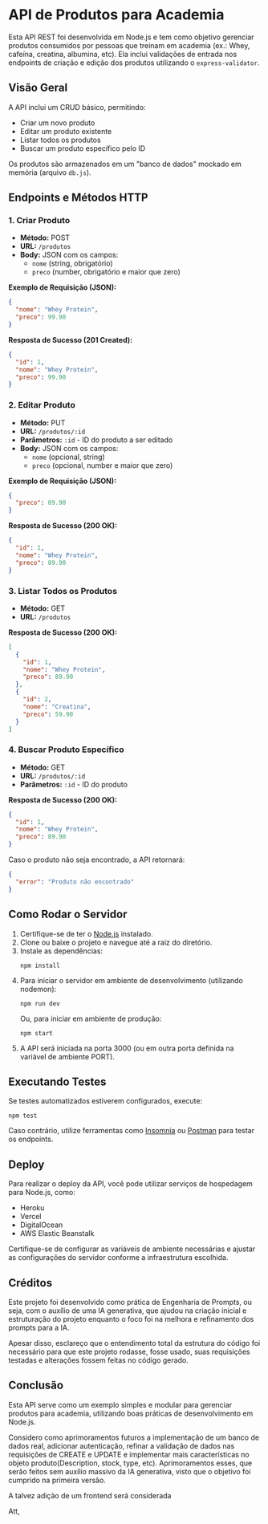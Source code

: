 # API de Produtos para Academia

Esta API REST foi desenvolvida em Node.js e tem como objetivo gerenciar produtos consumidos por pessoas que treinam em academia (ex.: Whey, cafeína, creatina, albumina, etc). Ela inclui validações de entrada nos endpoints de criação e edição dos produtos utilizando o `express-validator`.

## Visão Geral

A API inclui um CRUD básico, permitindo:
- Criar um novo produto
- Editar um produto existente
- Listar todos os produtos
- Buscar um produto específico pelo ID

Os produtos são armazenados em um "banco de dados" mockado em memória (arquivo `db.js`).

## Endpoints e Métodos HTTP

### 1. Criar Produto
- **Método:** POST
- **URL:** `/produtos`
- **Body:** JSON com os campos:
  - `nome` (string, obrigatório)
  - `preco` (number, obrigatório e maior que zero)

**Exemplo de Requisição (JSON):**
```json
{
  "nome": "Whey Protein",
  "preco": 99.90
}
```

**Resposta de Sucesso (201 Created):**
```json
{
  "id": 1,
  "nome": "Whey Protein",
  "preco": 99.90
}
```

### 2. Editar Produto
- **Método:** PUT
- **URL:** `/produtos/:id`
- **Parâmetros:** `:id` - ID do produto a ser editado
- **Body:** JSON com os campos:
  - `nome` (opcional, string)
  - `preco` (opcional, number e maior que zero)

**Exemplo de Requisição (JSON):**
```json
{
  "preco": 89.90
}
```

**Resposta de Sucesso (200 OK):**
```json
{
  "id": 1,
  "nome": "Whey Protein",
  "preco": 89.90
}
```

### 3. Listar Todos os Produtos
- **Método:** GET
- **URL:** `/produtos`

**Resposta de Sucesso (200 OK):**
```json
[
  {
    "id": 1,
    "nome": "Whey Protein",
    "preco": 89.90
  },
  {
    "id": 2,
    "nome": "Creatina",
    "preco": 59.90
  }
]
```

### 4. Buscar Produto Específico
- **Método:** GET
- **URL:** `/produtos/:id`
- **Parâmetros:** `:id` - ID do produto

**Resposta de Sucesso (200 OK):**
```json
{
  "id": 1,
  "nome": "Whey Protein",
  "preco": 89.90
}
```

Caso o produto não seja encontrado, a API retornará:
```json
{
  "error": "Produto não encontrado"
}
```

## Como Rodar o Servidor

1. Certifique-se de ter o [Node.js](https://nodejs.org/) instalado.
2. Clone ou baixe o projeto e navegue até a raiz do diretório.
3. Instale as dependências:
   ```shell
   npm install
   ```
4. Para iniciar o servidor em ambiente de desenvolvimento (utilizando nodemon):
   ```shell
   npm run dev
   ```
   Ou, para iniciar em ambiente de produção:
   ```shell
   npm start
   ```
5. A API será iniciada na porta 3000 (ou em outra porta definida na variável de ambiente PORT).

## Executando Testes

Se testes automatizados estiverem configurados, execute:
```shell
npm test
```
Caso contrário, utilize ferramentas como [Insomnia](https://insomnia.rest/) ou [Postman](https://www.postman.com/) para testar os endpoints.

## Deploy

Para realizar o deploy da API, você pode utilizar serviços de hospedagem para Node.js, como:
- Heroku
- Vercel
- DigitalOcean
- AWS Elastic Beanstalk

Certifique-se de configurar as variáveis de ambiente necessárias e ajustar as configurações do servidor conforme a infraestrutura escolhida.

## Créditos

Este projeto foi desenvolvido como prática de Engenharia de Prompts, ou seja, com o auxílio de uma IA generativa, que ajudou na criação inicial e estruturação do projeto enquanto o foco foi na melhora e refinamento dos prompts para a IA.

Apesar disso, esclareço que o entendimento total da estrutura do código foi necessário para que este projeto rodasse, fosse usado, suas requisições testadas e alterações fossem feitas no código gerado.

## Conclusão

Esta API serve como um exemplo simples e modular para gerenciar produtos para academia, utilizando boas práticas de desenvolvimento em Node.js. 

Considero como aprimoramentos futuros a implementação de um banco de dados real, adicionar autenticação, refinar a validação de dados nas requisições de CREATE e UPDATE e implementar mais características no objeto produto(Description, stock, type, etc). Aprimoramentos esses, que serão feitos sem auxílio massivo da IA generativa, visto que o objetivo foi cumprido na primeira versão.

A talvez adição de um frontend será considerada

Att,
